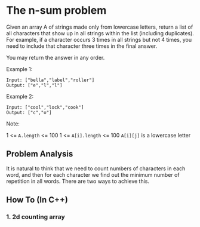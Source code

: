 The n-sum problem
=========
Given an array A of strings made only from lowercase letters, return a list of all characters that show up in all strings within the list (including duplicates).  For example, if a character occurs 3 times in all strings but not 4 times, you need to include that character three times in the final answer.

You may return the answer in any order.

 

Example 1:
```
Input: ["bella","label","roller"]
Output: ["e","l","l"]
```
Example 2:
```
Input: ["cool","lock","cook"]
Output: ["c","o"]
 ```

Note:

1 <= `A.length` <= 100
1 <= `A[i].length` <= 100
`A[i][j]` is a lowercase letter

## Problem Analysis  

It is natural to think that we need to count numbers of characters in each word, and then for each character we find out the minimum number of repetition in all words. There are two ways to achieve this.  
  

## How To (In C++)
### 1. 2d counting array
